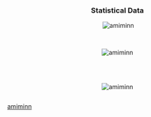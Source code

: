 <h3 align="center">Statistical Data</h3>

<p align="center">&nbsp;<img src="https://github-readme-stats.vercel.app/api?username=amiminn&show_icons=true&locale=en&bg_color=0d1117&text_color=ffffff&repo=convoychat"
    alt="amiminn" /></p>

<br>

<p align="center"><img
    src="https://github-readme-stats.vercel.app/api/top-langs?username=amiminn&show_icons=true&locale=en&bg_color=0d1117&text_color=ffffff&layout=compact"
    alt="amiminn" 
    bg_color=#808080/></p>

<br>

<br>

<p align="center"><img src="https://github-readme-streak-stats.herokuapp.com/?user=amiminn&theme=dark&background=0d1117&date_format=M%20j%5B%2C%20Y%5D" alt="amiminn" /></p>
      
<p align="center"> <a href="https://twitter.com/" target="blank"><img
      src="https://img.shields.io/twitter/follow/?logo=twitter&style=for-the-badge" alt="" /></a> </p>

[amiminn](https://github.com/amiminn) 
